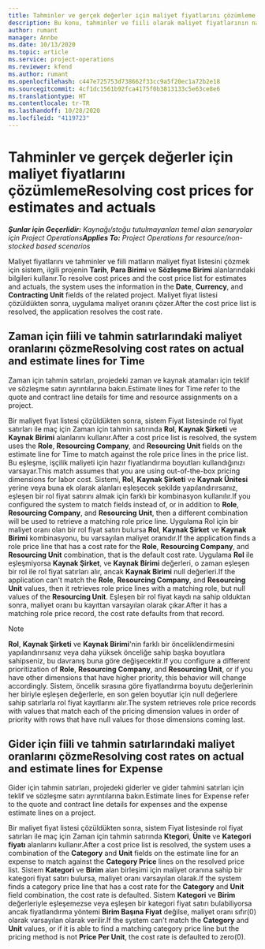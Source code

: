 ```yaml
---
title: Tahminler ve gerçek değerler için maliyet fiyatlarını çözümleme
description: Bu konu, tahminler ve fiili olarak maliyet fiyatlarının nasıl çözüldüğü hakkında bilgi sağlar.
author: rumant
manager: Annbe
ms.date: 10/13/2020
ms.topic: article
ms.service: project-operations
ms.reviewer: kfend
ms.author: rumant
ms.openlocfilehash: c447e725753d738662f33cc9a5f20ec1a72b2e18
ms.sourcegitcommit: 4cf1dc1561b92fca4175f0b3813133c5e63ce8e6
ms.translationtype: HT
ms.contentlocale: tr-TR
ms.lasthandoff: 10/28/2020
ms.locfileid: "4119723"
---
```

# <a name="resolving-cost-prices-for-estimates-and-actuals"></a><span data-ttu-id="84e48-103">Tahminler ve gerçek değerler için maliyet fiyatlarını çözümleme</span><span class="sxs-lookup"><span data-stu-id="84e48-103">Resolving cost prices for estimates and actuals</span></span>

<span data-ttu-id="84e48-104">_**Şunlar için Geçerlidir:** Kaynağı/stoğu tutulmayanları temel alan senaryolar için Project Operations_</span><span class="sxs-lookup"><span data-stu-id="84e48-104">_**Applies To:** Project Operations for resource/non-stocked based scenarios_</span></span>

<span data-ttu-id="84e48-105">Maliyet fiyatlarını ve tahminler ve fiili matların maliyet fiyat listesini çözmek için sistem, ilgili projenin **Tarih**, **Para Birimi** ve **Sözleşme Birimi** alanlarındaki bilgileri kullanır.</span><span class="sxs-lookup"><span data-stu-id="84e48-105">To resolve cost prices and the cost price list for estimates and actuals, the system uses the information in the **Date**, **Currency**, and **Contracting Unit** fields of the related project.</span></span> <span data-ttu-id="84e48-106">Maliyet fiyat listesi çözüldükten sonra, uygulama maliyet oranını çözer.</span><span class="sxs-lookup"><span data-stu-id="84e48-106">After the cost price list is resolved, the application resolves the cost rate.</span></span>

## <a name="resolving-cost-rates-on-actual-and-estimate-lines-for-time"></a><span data-ttu-id="84e48-107">Zaman için fiili ve tahmin satırlarındaki maliyet oranlarını çözme</span><span class="sxs-lookup"><span data-stu-id="84e48-107">Resolving cost rates on actual and estimate lines for Time</span></span>

<span data-ttu-id="84e48-108">Zaman için tahmin satırları, projedeki zaman ve kaynak atamaları için teklif ve sözleşme satırı ayrıntılarına bakın.</span><span class="sxs-lookup"><span data-stu-id="84e48-108">Estimate lines for Time refer to the quote and contract line details for time and resource assignments on a project.</span></span>

<span data-ttu-id="84e48-109">Bir maliyet fiyat listesi çözüldükten sonra, sistem Fiyat listesinde rol fiyat satırları ile maç için Zaman için tahmin satırında **Rol**, **Kaynak Şirketi** ve **Kaynak Birimi** alanlarını kullanır.</span><span class="sxs-lookup"><span data-stu-id="84e48-109">After a cost price list is resolved, the system uses the **Role**, **Resourcing Company**, and **Resourcing Unit** fields on the estimate line for Time to match against the role price lines in the price list.</span></span> <span data-ttu-id="84e48-110">Bu eşleşme, işçilik maliyeti için hazır fiyatlandırma boyutları kullandığınızı varsayar.</span><span class="sxs-lookup"><span data-stu-id="84e48-110">This match assumes that you are using out-of-the-box pricing dimensions for labor cost.</span></span> <span data-ttu-id="84e48-111">Sistemi, **Rol**, **Kaynak Şirketi** ve **Kaynak Ünitesi** yerine veya buna ek olarak alanları eşleşecek şekilde yapılandırırsanız, eşleşen bir rol fiyat satırını almak için farklı bir kombinasyon kullanılır.</span><span class="sxs-lookup"><span data-stu-id="84e48-111">If you configured the system to match fields instead of, or in addition to **Role**, **Resourcing Company**, and **Resourcing Unit**, then a different combination will be used to retrieve a matching role price line.</span></span> <span data-ttu-id="84e48-112">Uygulama Rol için bir maliyet oranı olan bir rol fiyat satırı bulursa **Rol**, **Kaynak Şirket** ve **Kaynak Birimi** kombinasyonu, bu varsayılan maliyet oranıdır.</span><span class="sxs-lookup"><span data-stu-id="84e48-112">If the application finds a role price line that has a cost rate for the **Role**, **Resourcing Company**, and **Resourcing Unit** combination, that is the default cost rate.</span></span> <span data-ttu-id="84e48-113">Uygulama **Rol** ile eşleşmiyorsa **Kaynak Şirket**, ve **Kaynak Birimi** değerleri, o zaman eşleşen bir rol ile rol fiyat satırları alır, ancak **Kaynak Birimi** null değerleri.</span><span class="sxs-lookup"><span data-stu-id="84e48-113">If the application can't match the **Role**, **Resourcing Company**, and **Resourcing Unit** values, then it retrieves role price lines with a matching role, but null values of the **Resourcing Unit**.</span></span> <span data-ttu-id="84e48-114">Eşleşen bir rol fiyat kaydı na sahip olduktan sonra, maliyet oranı bu kayıttan varsayılan olarak çıkar.</span><span class="sxs-lookup"><span data-stu-id="84e48-114">After it has a matching role price record, the cost rate defaults from that record.</span></span> 

> [!NOTE]
> <span data-ttu-id="84e48-115">**Rol**, **Kaynak Şirketi** ve **Kaynak Birimi**'nin farklı bir önceliklendirmesini yapılandırırsanız veya daha yüksek önceliğe sahip başka boyutlara sahipseniz, bu davranış buna göre değişecektir.</span><span class="sxs-lookup"><span data-stu-id="84e48-115">If you configure a different prioritization of **Role**, **Resourcing Company**, and **Resourcing Unit**, or if you have other dimensions that have higher priority, this behavior will change accordingly.</span></span> <span data-ttu-id="84e48-116">Sistem, öncelik sırasına göre fiyatlandırma boyutu değerlerinin her biriyle eşleşen değerlerle, en son gelen boyutlar için null değerlere sahip satırlarla rol fiyat kayıtlarını alır.</span><span class="sxs-lookup"><span data-stu-id="84e48-116">The system retrieves role price records with values that match each of the pricing dimension values in order of priority with rows that have null values for those dimensions coming last.</span></span>

## <a name="resolving-cost-rates-on-actual-and-estimate-lines-for-expense"></a><span data-ttu-id="84e48-117">Gider için fiili ve tahmin satırlarındaki maliyet oranlarını çözme</span><span class="sxs-lookup"><span data-stu-id="84e48-117">Resolving cost rates on actual and estimate lines for Expense</span></span>

<span data-ttu-id="84e48-118">Gider için tahmin satırları, projedeki giderler ve gider tahmini satırları için teklif ve sözleşme satırı ayrıntılarına bakın.</span><span class="sxs-lookup"><span data-stu-id="84e48-118">Estimate lines for Expense refer to the quote and contract line details for expenses and the expense estimate lines on a project.</span></span>

<span data-ttu-id="84e48-119">Bir maliyet fiyat listesi çözüldükten sonra, sistem Fiyat listesinde rol fiyat satırları ile maç için Zaman için tahmin satırında **Ktegori**, **Ünite** ve **Kategori fiyatı** alanlarını kullanır.</span><span class="sxs-lookup"><span data-stu-id="84e48-119">After a cost price list is resolved, the system uses a combination of the **Category** and **Unit** fields on the estimate line for an expense to match against the **Category Price** lines on the resolved price list.</span></span> <span data-ttu-id="84e48-120">Sistem **Kategori** ve **Birim** alan birleşimi için maliyet oranına sahip bir kategori fiyat satırı bulursa, maliyet oranı varsayılan olarak.</span><span class="sxs-lookup"><span data-stu-id="84e48-120">If the system finds a category price line that has a cost rate for the **Category** and **Unit** field combination, the cost rate is defaulted.</span></span> <span data-ttu-id="84e48-121">Sistem **Kategori** ve **Birim** değerleriyle eşleşemezse veya eşleşen bir kategori fiyat satırı bulabiliyorsa ancak fiyatlandırma yöntemi **Birim Başına Fiyat** değilse, maliyet oranı sıfır(0) olarak varsayılan olarak verilir.</span><span class="sxs-lookup"><span data-stu-id="84e48-121">If the system can't match the **Category** and **Unit** values, or if it is able to find a matching category price line but the pricing method is not **Price Per Unit**, the cost rate is defaulted to zero(0).</span></span>
